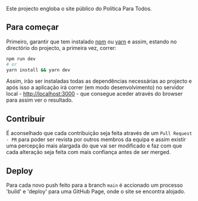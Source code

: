Este projecto engloba o site público do Política Para Todos.

## Para começar

Primeiro, garantir que tem instalado [npm][npm] ou [yarn][yarn] e assim, estando no directório do projecto, a primeira vez, correr:

```bash
npm run dev
# or
yarn install && yarn dev
```

Assim, irão ser instaladas todas as dependências necessárias ao projecto e após isso a aplicação irá correr (em modo desenvolvimento) no servidor local - [http://localhost:3000][localhost] - que consegue aceder através do browser para assim ver o resultado.

## Contribuir

É aconselhado que cada contribuição seja feita através de um `Pull Request - PR` para poder ser revista por outros membros da equipa e assim existir uma percepção mais alargada do que vai ser modificado e faz com que cada alteração seja feita com mais confiança antes de ser merged. 

## Deploy

Para cada novo push feito para a branch `main` é accionado um processo 'build' e 'deploy' para uma GitHub Page, onde o site se encontra alojado. 


[nextjs]: https://nextjs.org/
[npm]: https://www.npmjs.com/
[yarn]: https://yarnpkg.com/
[localhost]: http://localhost:3000
